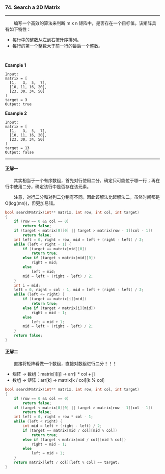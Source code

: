 ### 74. Search a 2D Matrix

-----

&emsp;&emsp;编写一个高效的算法来判断 m x n 矩阵中，是否存在一个目标值。该矩阵具有如下特性：

- 每行中的整数从左到右按升序排列。
- 每行的第一个整数大于前一行的最后一个整数。

&emsp;&emsp;

**Example 1**

    Input: 
    matrix = [
      [1,   3,  5,  7],
      [10, 11, 16, 20],
      [23, 30, 34, 50]
    ]
    target = 3
    Output: true

**Example 2**

    Input: 
    matrix = [
      [1,   3,  5,  7],
      [10, 11, 16, 20],
      [23, 30, 34, 50]
    ]
    target = 13
    Output: false

-----

#### 正解一

&emsp;&emsp;其实相当于一个有序数组，首先对行使用二分，确定只可能位于哪一行；再在行中使用二分，确定该行中是否存在该元素。

&emsp;&emsp;注意，对行二分和对列二分稍有不同。因此该解法比起解法二，虽然时间都是 O(log(mn))，但更加易错。

```cpp
bool searchMatrix(int** matrix, int row, int col, int target)
{
    if (row == 0 && col == 0)
        return false;
    if (target < matrix[0][0] || target > matrix[row - 1][col - 1])
        return false;
    int left = 0, right = row, mid = left + (right - left) / 2;
    while (left < right - 1) {
        if (target == matrix[mid][0])
            return true;
        else if (target < matrix[mid][0])
            right = mid;
        else 
            left = mid;
        mid = left + (right - left) / 2;
    }
    int i = mid;
    left = 0, right = col - 1, mid = left + (right - left) / 2;
    while (left <= right) {
        if (target == matrix[i][mid])
            return true;
        else if (target < matrix[i][mid])
            right = mid - 1;
        else 
            left = mid + 1;
        mid = left + (right - left) / 2;
    }
    return false;
}
```

#### 正解二

&emsp;&emsp;直接将矩阵看做一个数组，直接对数组进行二分！！！

- 矩阵 → 数组：matrix[i][j] → arr[i * col + j]
- 数组 → 矩阵：arr[k] → matrix[k / col][k % col]

```cpp
bool searchMatrix(int** matrix, int row, int col, int target)
{
    if (row == 0 && col == 0)
        return false;
    if (target < matrix[0][0] || target > matrix[row - 1][col - 1])
        return false;
    int left = 0, right = row * col - 1;
    while (left < right) {
        int mid = left + (right - left) / 2;
        if (target == matrix[mid / col][mid % col])
            return true;
        else if (target < matrix[mid / col][mid % col])
            right = mid - 1;
        else 
            left = mid + 1;
    }
    return matrix[left / col][left % col] == target;
}
```
